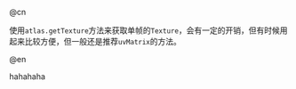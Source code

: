 @cn

使用`atlas.getTexture`方法来获取单帧的`Texture`，会有一定的开销，但有时候用起来比较方便，但一般还是推荐`uvMatrix`的方法。

@en

hahahaha
